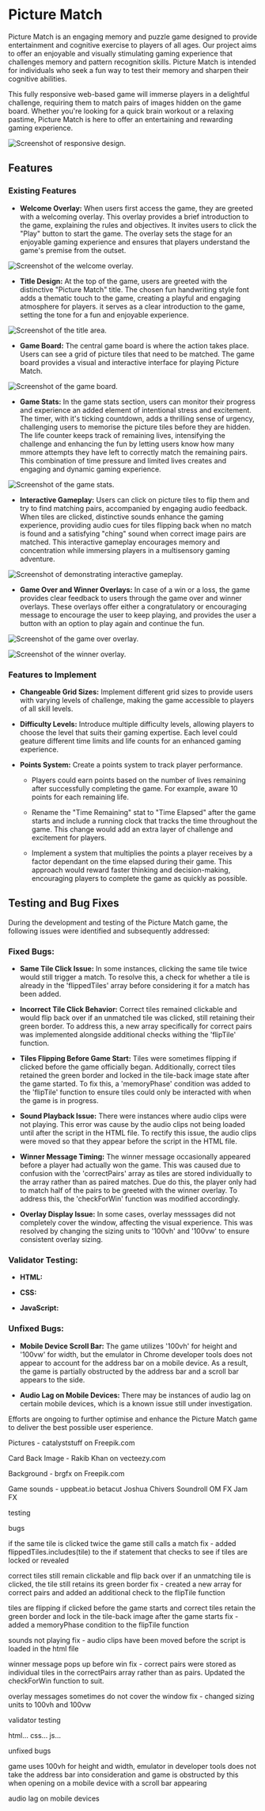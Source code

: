 # Picture Match
Picture Match is an engaging memory and puzzle game designed to provide entertainment and cognitive exercise to players of all ages. Our project aims to offer an enjoyable and visually stimulating gaming experience that challenges memory and pattern recognition skills. Picture Match is intended for individuals who seek a fun way to test their memory and sharpen their cognitive abilities.

This fully responsive web-based game will immerse players in a delightful challenge, requiring them to match pairs of images hidden on the game board. Whether you're looking for a quick brain workout or a relaxing pastime, Picture Match is here to offer an entertaining and rewarding gaming experience.

![Screenshot of responsive design.](assets/images/responsive.png)

## Features

### Existing Features

- **Welcome Overlay:** When users first access the game, they are greeted with a welcoming overlay. This overlay provides a brief introduction to the game, explaining the rules and objectives. It invites users to click the "Play" button to start the game. The overlay sets the stage for an enjoyable gaming experience and ensures that players understand the game's premise from the outset.

![Screenshot of the welcome overlay.](assets/images/welcome-overlay.png)

- **Title Design:** At the top of the game, users are greeted with the distinctive "Picture Match" title. The chosen fun handwriting style font adds a thematic touch to the game, creating a playful and engaging atmosphere for players. it serves as a clear introduction to the game, setting the tone for a fun and enjoyable experience.

![Screenshot of the title area.](assets/images/title.png)

- **Game Board:** The central game board is where the action takes place. Users can see a grid of picture tiles that need to be matched. The game board provides a visual and interactive interface for playing Picture Match.

![Screenshot of the game board.](assets/images/game-board.png)

- **Game Stats:** In the game stats section, users can monitor their progress and experience an added element of intentional stress and excitement. The timer, with it's ticking countdown, adds a thrilling sense of urgency, challenging users to memorise the picture tiles before they are hidden. The life counter keeps track of remaining lives, intensifying the challenge and enhancing the fun by letting users know how many mmore attempts they have left to correctly match the remaining pairs. This combination of time pressure and limited lives creates and engaging and dynamic gaming experience.

![Screenshot of the game stats.](assets/images/game-stats.png)

- **Interactive Gameplay:** Users can click on picture tiles to flip them and try to find matching pairs, accompanied by engaging audio feedback. When tiles are clicked, distinctive sounds enhance the gaming experience, providing audio cues for tiles flipping back when no match is found and a satisfying "ching" sound when correct image pairs are matched. This interactive gameplay encourages memory and concentration while immersing players in a multisensory gaming adventure.

![Screenshot of demonstrating interactive gameplay.](assets/images/interactive-gameplay.png)

- **Game Over and Winner Overlays:** In case of a win or a loss, the game provides clear feedback to users through the game over and winner overlays. These overlays offer either a congratulatory or encouraging message to encourage the user to keep playing, and provides the user a button with an option to play again and continue the fun.

![Screenshot of the game over overlay.](assets/images/game-over-overlay.png)

![Screenshot of the winner overlay.](assets/images/winner-overlay.png)

### Features to Implement

- **Changeable Grid Sizes:** Implement different grid sizes to provide users with varying levels of challenge, making the game accessible to players of all skill levels.

- **Difficulty Levels:** Introduce multiple difficulty levels, allowing players to choose the level that suits their gaming expertise. Each level could geature different time limits and life counts for an enhanced gaming experience.

- **Points System:** Create a points system to track player performance.
  
  - Players could earn points based on the number of lives remaining after successfully completing the game. For example, aware 10 points for each remaining life.
  
  - Rename the "Time Remaining" stat to "Time Elapsed" after the game starts and include a running clock that tracks the time throughout the game. This change would add an extra layer of challenge and excitement for players.
  
  - Implement a system that multiplies the points a player receives by a factor dependant on the time elapsed during their game. This approach would reward faster thinking and decision-making, encouraging players to complete the game as quickly as possible.

## Testing and Bug Fixes

During the development and testing of the Picture Match game, the following issues were identified and subsequently addressed:

### Fixed Bugs:

- **Same Tile Click Issue:** In some instances, clicking the same tile twice would still trigger a match. To resolve this, a check for whether a tile is already in the 'flippedTiles' array before considering it for a match has been added.

- **Incorrect Tile Click Behavior:** Correct tiles remained clickable and would flip back over if an unmatched tile was clicked, still retaining their green border. To address this, a new array specifically for correct pairs was implemented alongside additional checks withing the 'flipTile' function.

- **Tiles Flipping Before Game Start:** Tiles were sometimes flipping if clicked before the game officially began. Additionally, correct tiles retained the green border and locked in the tile-back image state after the game started. To fix this, a 'memoryPhase' condition was added to the 'flipTile' function to ensure tiles could only be interacted with when the game is in progress.

- **Sound Playback Issue:** There were instances where audio clips were not playing. This error was cause by the audio clips not being loaded until after the script in the HTML file. To rectify this issue, the audio clips were moved so that they appear before the script in the HTML file.

- **Winner Message Timing:** The winner message occasionally appeared before a player had actually won the game. This was caused due to confusion with the 'correctPairs' array as tiles are stored individually to the array rather than as paired matches. Due do this, the player only had to match half of the pairs to be greeted with the winner overlay. To address this, the 'checkForWin' function was modified accordingly.

- **Overlay Display Issue:** In some cases, overlay messsages did not completely cover the window, affecting the visual experience. This was resolved by changing the sizing units to '100vh' and '100vw' to ensure consistent overlay sizing.

### Validator Testing:

- **HTML:**

- **CSS:**

- **JavaScript:**

### Unfixed Bugs:

- **Mobile Device Scroll Bar:** The game utilizes '100vh' for height and '100vw' for width, but the emulator in Chrome developer tools does not appear to account for the address bar on a mobile device. As a result, the game is partially obstructed by the address bar and a scroll bar appears to the side.

- **Audio Lag on Mobile Devices:** There may be instances of audio lag on certain mobile devices, which is a known issue still under investigation.

Efforts are ongoing to further optimise and enhance the Picture Match game to deliver the best possible user esperience.

Pictures - catalyststuff on Freepik.com

Card Back Image - Rakib Khan on vecteezy.com

Background - brgfx on Freepik.com

Game sounds - uppbeat.io
betacut
Joshua Chivers
Soundroll
OM FX
Jam FX


testing

bugs

if the same tile is clicked twice the game still calls a match
fix - added flippedTiles.includes(tile) to the if statement that checks to see if tiles are locked or revealed

correct tiles still remain clickable and flip back over if an unmatching tile is clicked, the tile still retains its green border
fix - created a new array for correct pairs and added an additional check to the flipTile function

tiles are flipping if clicked before the game starts and correct tiles retain the green border and lock in the tile-back image after the game starts
fix - added a memoryPhase condition to the flipTile function

sounds not playing
fix - audio clips have been moved before the script is loaded in the html file

winner message pops up before win
fix - correct pairs were stored as individual tiles in the correctPairs array rather than as pairs. Updated the checkForWin function to suit.

overlay messages sometimes do not cover the window
fix - changed sizing units to 100vh and 100vw


validator testing

html...
css...
js...


unfixed bugs

game uses 100vh for height and width, emulator in developer tools does not take the address bar into consideration and game is obstructed by this when opening on a mobile device with a scroll bar appearing

audio lag on mobile devices
